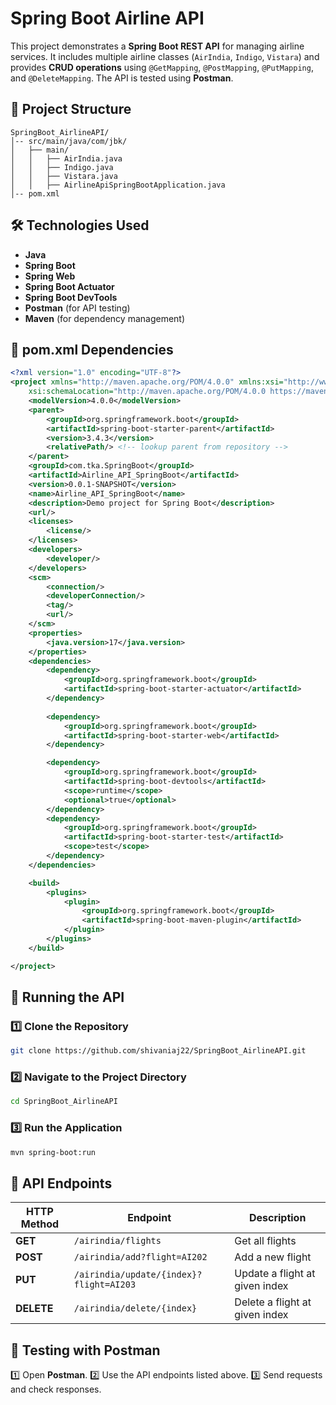 # Spring Boot Airline API

This project demonstrates a **Spring Boot REST API** for managing airline services. It includes multiple airline classes (`AirIndia`, `Indigo`, `Vistara`) and provides **CRUD operations** using `@GetMapping`, `@PostMapping`, `@PutMapping`, and `@DeleteMapping`. The API is tested using **Postman**.

## 📂 Project Structure

```
SpringBoot_AirlineAPI/
│-- src/main/java/com/jbk/
│   ├── main/
│   │   ├── AirIndia.java
│   │   ├── Indigo.java
│   │   ├── Vistara.java
│   │   ├── AirlineApiSpringBootApplication.java
│-- pom.xml
```

## 🛠 Technologies Used

- **Java**
- **Spring Boot**
- **Spring Web**
- **Spring Boot Actuator**
- **Spring Boot DevTools**
- **Postman** (for API testing)
- **Maven** (for dependency management)


## 📌 pom.xml Dependencies

```xml
<?xml version="1.0" encoding="UTF-8"?>
<project xmlns="http://maven.apache.org/POM/4.0.0" xmlns:xsi="http://www.w3.org/2001/XMLSchema-instance"
	xsi:schemaLocation="http://maven.apache.org/POM/4.0.0 https://maven.apache.org/xsd/maven-4.0.0.xsd">
	<modelVersion>4.0.0</modelVersion>
	<parent>
		<groupId>org.springframework.boot</groupId>
		<artifactId>spring-boot-starter-parent</artifactId>
		<version>3.4.3</version>
		<relativePath/> <!-- lookup parent from repository -->
	</parent>
	<groupId>com.tka.SpringBoot</groupId>
	<artifactId>Airline_API_SpringBoot</artifactId>
	<version>0.0.1-SNAPSHOT</version>
	<name>Airline_API_SpringBoot</name>
	<description>Demo project for Spring Boot</description>
	<url/>
	<licenses>
		<license/>
	</licenses>
	<developers>
		<developer/>
	</developers>
	<scm>
		<connection/>
		<developerConnection/>
		<tag/>
		<url/>
	</scm>
	<properties>
		<java.version>17</java.version>
	</properties>
	<dependencies>
		<dependency>
			<groupId>org.springframework.boot</groupId>
			<artifactId>spring-boot-starter-actuator</artifactId>
		</dependency>
		
		<dependency>
			<groupId>org.springframework.boot</groupId>
			<artifactId>spring-boot-starter-web</artifactId>
		</dependency>

		<dependency>
			<groupId>org.springframework.boot</groupId>
			<artifactId>spring-boot-devtools</artifactId>
			<scope>runtime</scope>
			<optional>true</optional>
		</dependency>
		<dependency>
			<groupId>org.springframework.boot</groupId>
			<artifactId>spring-boot-starter-test</artifactId>
			<scope>test</scope>
		</dependency>
	</dependencies>

	<build>
		<plugins>
			<plugin>
				<groupId>org.springframework.boot</groupId>
				<artifactId>spring-boot-maven-plugin</artifactId>
			</plugin>
		</plugins>
	</build>

</project>

```

## 🚀 Running the API

### 1️⃣ Clone the Repository

```sh
git clone https://github.com/shivaniaj22/SpringBoot_AirlineAPI.git
```

### 2️⃣ Navigate to the Project Directory

```sh
cd SpringBoot_AirlineAPI
```

### 3️⃣ Run the Application

```sh
mvn spring-boot:run
```

## 📌 API Endpoints

| HTTP Method | Endpoint | Description |
|------------|----------------|----------------|
| **GET** | `/airindia/flights` | Get all flights |
| **POST** | `/airindia/add?flight=AI202` | Add a new flight |
| **PUT** | `/airindia/update/{index}?flight=AI203` | Update a flight at given index |
| **DELETE** | `/airindia/delete/{index}` | Delete a flight at given index |

## 📌 Testing with Postman

1️⃣ Open **Postman**.
2️⃣ Use the API endpoints listed above.
3️⃣ Send requests and check responses.



